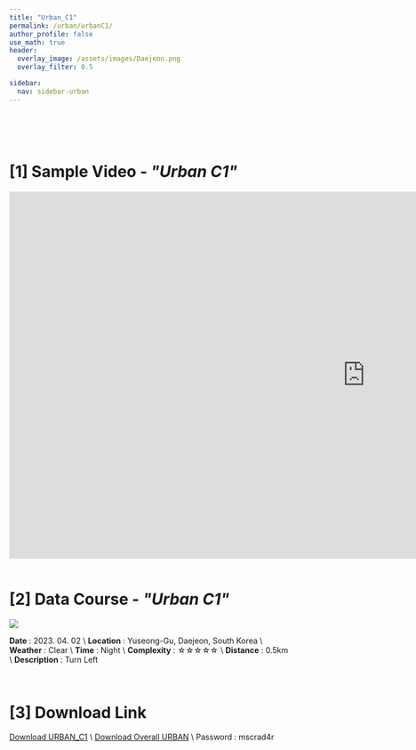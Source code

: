 ```yaml
---
title: "Urban_C1"
permalink: /urban/urbanC1/
author_profile: false
use_math: true
header:
  overlay_image: /assets/images/Daejeon.png
  overlay_filter: 0.5

sidebar:
  nav: sidebar-urban
---
```


<br/>
<br/>
<br/>



# [1] Sample Video - *"Urban C1"*

<iframe width="1280" height="660" src="https://www.youtube.com/embed/QkFKpCEk7a4" title="URBAN A1" frameborder="0" allow="accelerometer; autoplay; clipboard-write; encrypted-media; gyroscope; picture-in-picture; web-share" allowfullscreen></iframe>

<br/>
<br/>

# [2] Data Course - *"Urban C1"*
![ ](https://drive.google.com/uc?id=1bjYZewZGSHLGFIiooKyzNrrFUgv2T8yQ)

**Date** : 2023. 04. 02 \\
**Location** : Yuseong-Gu, Daejeon, South Korea \\
**Weather** : Clear     \\
**Time** : Night        \\
**Complexity** : ☆☆☆☆☆  \\
**Distance** : 0.5km    \\
**Description** : Turn Left


<br/>



# [3] Download Link
[Download URBAN_C1](http://gofile.me/70cMI/BBhZ6zfyb) \\
[Download Overall URBAN](http://gofile.me/70cMI/TjQ5Rozfq) \\
Password : mscrad4r 




<br/>
<br/>


